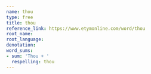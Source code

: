 ```yaml
---
name: thou
type: free
title: thou
reference_link: https://www.etymonline.com/word/thou
root_name: 
root_language: 
denotation: 
word_sums:
- sum: 'Thou + '
  respelling: thou
---
```

